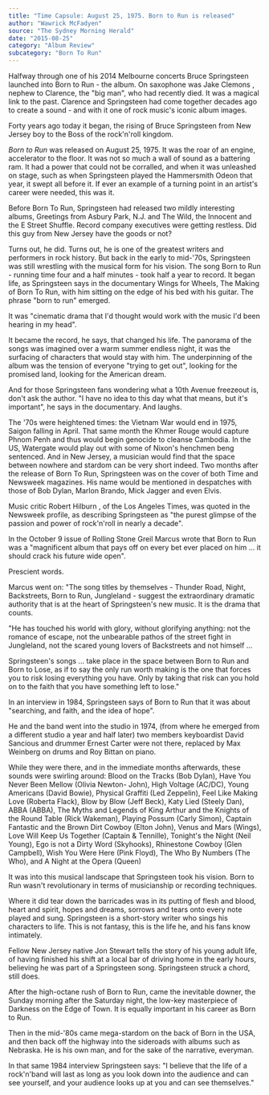 ```yaml
---
title: "Time Capsule: August 25, 1975. Born to Run is released"
author: "Wawrick McFadyen"
source: "The Sydney Morning Herald"
date: "2015-08-25"
category: "Album Review"
subcategory: "Born To Run"
---
```


Halfway through one of his 2014 Melbourne concerts Bruce Springsteen launched into Born to Run - the album. On saxophone was Jake Clemons , nephew to Clarence, the "big man", who had recently died. It was a magical link to the past. Clarence and Springsteen had come together decades ago to create a sound - and with it one of rock music's iconic album images.

Forty years ago today it began, the rising of Bruce Springsteen from New Jersey boy to the Boss of the rock'n'roll kingdom.

_Born to Run_ was released on August 25, 1975\. It was the roar of an engine, accelerator to the floor. It was not so much a wall of sound as a battering ram. It had a power that could not be corralled, and when it was unleashed on stage, such as when Springsteen played the Hammersmith Odeon that year, it swept all before it. If ever an example of a turning point in an artist's career were needed, this was it.

Before Born To Run, Springsteen had released two mildly interesting albums, Greetings from Asbury Park, N.J. and The Wild, the Innocent and the E Street Shuffle. Record company executives were getting restless. Did this guy from New Jersey have the goods or not?

Turns out, he did. Turns out, he is one of the greatest writers and performers in rock history. But back in the early to mid-'70s, Springsteen was still wrestling with the musical form for his vision. The song Born to Run - running time four and a half minutes - took half a year to record. It began life, as Springsteen says in the documentary Wings for Wheels, The Making of Born To Run, with him sitting on the edge of his bed with his guitar. The phrase "born to run" emerged.

It was "cinematic drama that I'd thought would work with the music I'd been hearing in my head".

It became the record, he says, that changed his life. The panorama of the songs was imagined over a warm summer endless night, it was the surfacing of characters that would stay with him. The underpinning of the album was the tension of everyone "trying to get out", looking for the promised land, looking for the American dream.

And for those Springsteen fans wondering what a 10th Avenue freezeout is, don't ask the author. "I have no idea to this day what that means, but it's important", he says in the documentary. And laughs.

The '70s were heightened times: the Vietnam War would end in 1975, Saigon falling in April. That same month the Khmer Rouge would capture Phnom Penh and thus would begin genocide to cleanse Cambodia. In the US, Watergate would play out with some of Nixon's henchmen beng sentenced. And in New Jersey, a musician would find that the space between nowhere and stardom can be very short indeed. Two months after the release of Born To Run, Springsteen was on the cover of both Time and Newsweek magazines. His name would be mentioned in despatches with those of Bob Dylan, Marlon Brando, Mick Jagger and even Elvis.

Music critic Robert Hilburn , of the Los Angeles Times, was quoted in the Newsweek profile, as describing Springsteen as "the purest glimpse of the passion and power of rock'n'roll in nearly a decade".

In the October 9 issue of Rolling Stone Greil Marcus wrote that Born to Run was a "magnificent album that pays off on every bet ever placed on him ... it should crack his future wide open".

Prescient words.

Marcus went on: "The song titles by themselves - Thunder Road, Night, Backstreets, Born to Run, Jungleland - suggest the extraordinary dramatic authority that is at the heart of Springsteen's new music. It is the drama that counts.

"He has touched his world with glory, without glorifying anything: not the romance of escape, not the unbearable pathos of the street fight in Jungleland, not the scared young lovers of Backstreets and not himself ...

Springsteen's songs ... take place in the space between Born to Run and Born to Lose, as if to say the only run worth making is the one that forces you to risk losing everything you have. Only by taking that risk can you hold on to the faith that you have something left to lose."

In an interview in 1984, Springsteen says of Born to Run that it was about "searching, and faith, and the idea of hope".

He and the band went into the studio in 1974, (from where he emerged from a different studio a year and half later) two members keyboardist David Sancious and drummer Ernest Carter were not there, replaced by Max Weinberg on drums and Roy Bittan on piano.

While they were there, and in the immediate months afterwards, these sounds were swirling around: Blood on the Tracks (Bob Dylan), Have You Never Been Mellow (Olivia Newton- John), High Voltage (AC/DC), Young Americans (David Bowie), Physical Graffiti (Led Zeppelin), Feel Like Making Love (Roberta Flack), Blow by Blow (Jeff Beck), Katy Lied (Steely Dan), ABBA (ABBA), The Myths and Legends of King Arthur and the Knights of the Round Table (Rick Wakeman), Playing Possum (Carly Simon), Captain Fantastic and the Brown Dirt Cowboy (Elton John), Venus and Mars (Wings), Love Will Keep Us Together (Captain & Tennille), Tonight's the Night (Neil Young), Ego is not a Dirty Word (Skyhooks), Rhinestone Cowboy (Glen Campbell), Wish You Were Here (Pink Floyd), The Who By Numbers (The Who), and A Night at the Opera (Queen)

It was into this musical landscape that Springsteen took his vision. Born to Run wasn't revolutionary in terms of musicianship or recording techniques.

Where it did tear down the barricades was in its putting of flesh and blood, heart and spirit, hopes and dreams, sorrows and tears onto every note played and sung. Springsteen is a short-story writer who sings his characters to life. This is not fantasy, this is the life he, and his fans know intimately.

Fellow New Jersey native Jon Stewart tells the story of his young adult life, of having finished his shift at a local bar of driving home in the early hours, believing he was part of a Springsteen song. Springsteen struck a chord, still does.

After the high-octane rush of Born to Run, came the inevitable downer, the Sunday morning after the Saturday night, the low-key masterpiece of Darkness on the Edge of Town. It is equally important in his career as Born to Run.

Then in the mid-'80s came mega-stardom on the back of Born in the USA, and then back off the highway into the sideroads with albums such as Nebraska. He is his own man, and for the sake of the narrative, everyman.

In that same 1984 interview Springsteen says: "I believe that the life of a rock'n'band will last as long as you look down into the audience and can see yourself, and your audience looks up at you and can see themselves."